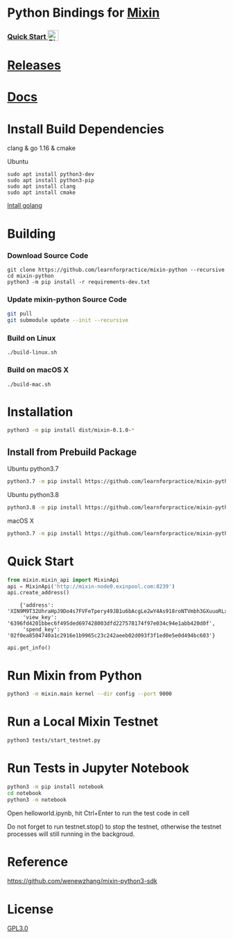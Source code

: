 # Python Bindings for [Mixin](https://github.com/mixinNetwork/mixin)
<h3>
  <a
    target="_blank"
    href="https://mybinder.org/v2/gh/learnforpractice/mixin-python/HEAD?filepath=notebook%2Fhelloworld.ipynb"
  >
    Quick Start
    <img alt="Binder" valign="bottom" height="25px"
    src="https://mybinder.org/badge_logo.svg"
    />
  </a>
</h3>

# [Releases](https://github.com/learnforpractice/mixin-python/releases/tag/v0.1)

# [Docs](https://learnforpractice.github.io/mixin-python/)

# Install Build Dependencies

clang & go 1.16 & cmake

Ubuntu
```
sudo apt install python3-dev
sudo apt install python3-pip
sudo apt install clang
sudo apt install cmake
```

[Intall golang](https://golang.org/doc/install)


# Building

### Download Source Code

```
git clone https://github.com/learnforpractice/mixin-python --recursive
cd mixin-python
python3 -m pip install -r requirements-dev.txt 
```

### Update mixin-python Source Code

```bash
git pull
git submodule update --init --recursive
```

### Build on Linux

```
./build-linux.sh
```

### Build on macOS X

```
./build-mac.sh
```

# Installation

```bash
python3 -m pip install dist/mixin-0.1.0-*
```

## Install from Prebuild Package

Ubuntu python3.7
```bash
python3.7 -m pip install https://github.com/learnforpractice/mixin-python/releases/download/v0.1/mixin-0.1.0-cp37-cp37m-linux_x86_64.whl
```

Ubuntu python3.8
```bash
python3.8 -m pip install https://github.com/learnforpractice/mixin-python/releases/download/v0.1/mixin-0.1.0-cp38-cp38-linux_x86_64.whl
```

macOS X
```bash
python3.7 -m pip install https://github.com/learnforpractice/mixin-python/releases/download/v0.1/mixin-0.1.0-cp37-cp37m-macosx_10_9_x86_64.whl
```

# Quick Start

```python
from mixin.mixin_api import MixinApi
api = MixinApi('http://mixin-node0.exinpool.com:8239')
api.create_address()
```

```
    {'address': 'XIN9M9T32UhraHpJ9Do4s7FVFeTpery49JB1u6bAcgLe2wY4As918roNTVmbh3GXuuoRLx5FyeuhvUQUmvtWtUthGdgBCdMG',
     'view_key': '6396fd4201bbec6f495ded697428003dfd227578174f97e034c94e1abb420d0f',
     'spend_key': '02f0ea8504740a1c2916e1b9965c23c242aeeb02d093f3f1ed0e5e0d494bc603'}
```

```
api.get_info()
```

# Run Mixin from Python

```bash
python3 -m mixin.main kernel --dir config --port 9000
```

# Run a Local Mixin Testnet

```bash
python3 tests/start_testnet.py
```

# Run Tests in Jupyter Notebook
```bash
python3 -m pip install notebook
cd notebook
python3 -m notebook
```
Open helloworld.ipynb, hit Ctrl+Enter to run the test code in cell

Do not forget to run testnet.stop() to stop the testnet, otherwise the testnet processes will still running in the backgroud.

# Reference

https://github.com/wenewzhang/mixin-python3-sdk

# License

[GPL3.0](./LICENSE)

